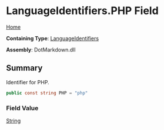 # LanguageIdentifiers\.PHP Field

[Home](../../../README.md)

**Containing Type**: [LanguageIdentifiers](../README.md)

**Assembly**: DotMarkdown\.dll

## Summary

Identifier for PHP\.

```csharp
public const string PHP = "php"
```

### Field Value

[String](https://docs.microsoft.com/en-us/dotnet/api/system.string)

